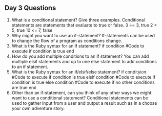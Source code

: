 ## Day 3 Questions

1. What is a conditional statement? Give three examples.
Conditional statements are statements that evaluate to true or false.
3 == 3, true
2 < 5, true
10 <= 7, false
1. Why might you want to use an if-statement?
If-statements can be used to change the flow of a program as conditions change.
1. What is the Ruby syntax for an if statement?
if condition
	#Code to execute if condition is true
end
1. How do you add multiple conditions to an if statement?
You can add multiple elsif statements and up to one else statement to add conditions to an if statement.
1. What is the Ruby syntax for an if/elsif/else statement?
if condityion
  #Code to execute if condition is true
elsif condition
  #Code to execute if condition is true
else condition
  #Code to execute if no other conditions are true
end
1. Other than an if-statement, can you think of any other ways we might want to use a conditional statement?
Conditional statements can be used to gather input from a user and output a result such as in a choose your own adventure story.
